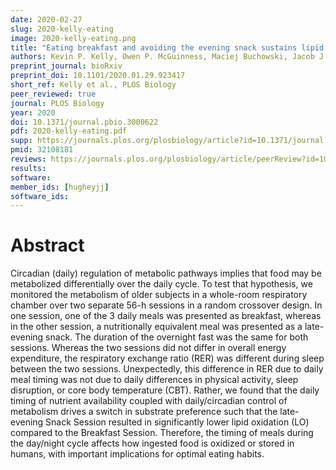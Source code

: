 ```yaml
---
date: 2020-02-27
slug: 2020-kelly-eating
image: 2020-kelly-eating.png
title: "Eating breakfast and avoiding the evening snack sustains lipid oxidation"
authors: Kevin P. Kelly, Owen P. McGuinness, Maciej Buchowski, Jacob J. Hughey, Heidi Chen, James Powers, Terry Page, and Carl H. Johnson
preprint_journal: bioRxiv
preprint_doi: 10.1101/2020.01.29.923417
short_ref: Kelly et al., PLOS Biology
peer_reviewed: true
journal: PLOS Biology
year: 2020
doi: 10.1371/journal.pbio.3000622
pdf: 2020-kelly-eating.pdf
supp: https://journals.plos.org/plosbiology/article?id=10.1371/journal.pbio.3000622#sec010
pmid: 32108181
reviews: https://journals.plos.org/plosbiology/article/peerReview?id=10.1371/journal.pbio.3000622
results: 
software: 
member_ids: [hugheyjj]
software_ids: 
---
```


# Abstract

Circadian (daily) regulation of metabolic pathways implies that food may be metabolized differentially over the daily cycle. To test that hypothesis, we monitored the metabolism of older subjects in a whole-room respiratory chamber over two separate 56-h sessions in a random crossover design. In one session, one of the 3 daily meals was presented as breakfast, whereas in the other session, a nutritionally equivalent meal was presented as a late-evening snack. The duration of the overnight fast was the same for both sessions. Whereas the two sessions did not differ in overall energy expenditure, the respiratory exchange ratio (RER) was different during sleep between the two sessions. Unexpectedly, this difference in RER due to daily meal timing was not due to daily differences in physical activity, sleep disruption, or core body temperature (CBT). Rather, we found that the daily timing of nutrient availability coupled with daily/circadian control of metabolism drives a switch in substrate preference such that the late-evening Snack Session resulted in significantly lower lipid oxidation (LO) compared to the Breakfast Session. Therefore, the timing of meals during the day/night cycle affects how ingested food is oxidized or stored in humans, with important implications for optimal eating habits.
